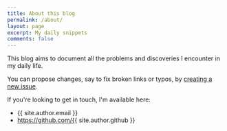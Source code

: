 ```yaml
---
title: About this blog
permalink: /about/
layout: page
excerpt: My daily snippets
comments: false
---
```


This blog aims to document all the problems and discoveries I encounter in my daily life.

You can propose changes, say to fix broken links or typos, by [creating a new issue](http://github.com/brizaldi/brizaldi.github.io/issues/new).

If you're looking to get in touch, I'm available here:

- {{ site.author.email }}
- https://github.com/{{ site.author.github }}

